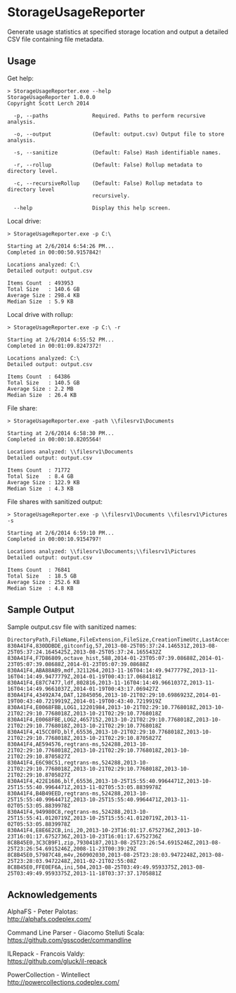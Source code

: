StorageUsageReporter
====================

Generate usage statistics at specified storage location and output a detailed CSV file containing file metadata.

Usage
-----

Get help:

	> StorageUsageReporter.exe --help
	StorageUsageReporter 1.0.0.0
	Copyright Scott Lerch 2014
	
	  -p, --paths              Required. Paths to perform recursive analysis.
	
	  -o, --output             (Default: output.csv) Output file to store analysis.
	
	  -s, --sanitize           (Default: False) Hash identifiable names.
	
	  -r, --rollup             (Default: False) Rollup metadata to directory level.
	
	  -c, --recursiveRollup    (Default: False) Rollup metadata to directory level
                               recursively.
	
	  --help                   Display this help screen.
	  
Local drive:

	> StorageUsageReporter.exe -p C:\
	
	Starting at 2/6/2014 6:54:26 PM...
	Completed in 00:00:50.9157842!
	
	Locations analyzed: C:\
	Detailed output: output.csv
	
	Items Count  : 493953
	Total Size   : 140.6 GB
	Average Size : 298.4 KB
	Median Size  : 5.9 KB

Local drive with rollup:

	> StorageUsageReporter.exe -p C:\ -r
	
	Starting at 2/6/2014 6:55:52 PM...
	Completed in 00:01:09.8247372!
	
	Locations analyzed: C:\
	Detailed output: output.csv
	
	Items Count  : 64386
	Total Size   : 140.5 GB
	Average Size : 2.2 MB
	Median Size  : 26.4 KB

File share:

	> StorageUsageReporter.exe -path \\filesrv1\Documents
	
	Starting at 2/6/2014 6:58:30 PM...
	Completed in 00:00:10.8205564!
	
	Locations analyzed: \\filesrv1\Documents
	Detailed output: output.csv
	
	Items Count  : 71772
	Total Size   : 8.4 GB
	Average Size : 122.9 KB
	Median Size  : 4.3 KB

File shares with sanitized output:

	> StorageUsageReporter.exe -p \\filesrv1\Documents \\filesrv1\Pictures -s
	
	Starting at 2/6/2014 6:59:10 PM...
	Completed in 00:00:10.9154797!
	
	Locations analyzed: \\filesrv1\Documents;\\filesrv1\Pictures
	Detailed output: output.csv
	
	Items Count  : 76841
	Total Size   : 18.5 GB
	Average Size : 252.6 KB
	Median Size  : 4.8 KB

Sample Output
-------------

Sample output.csv file with sanitized names:

    DirectoryPath,FileName,FileExtension,FileSize,CreationTimeUtc,LastAccessTimeUtc,LastWriteTimeUtc
    830A41F4,830DDBDE,gitconfig,57,2013-08-25T05:37:24.146531Z,2013-08-25T05:37:24.1645425Z,2013-08-25T05:37:24.1655432Z
    830A41F4,F7D86809,octave_hist,588,2014-01-23T05:07:39.08688Z,2014-01-23T05:07:39.08688Z,2014-01-23T05:07:39.08688Z
    830A41F4,ABA88AB9,mdf,3211264,2013-11-16T04:14:49.9477779Z,2013-11-16T04:14:49.9477779Z,2014-01-19T00:43:17.0684181Z
    830A41F4,E87C7477,ldf,802816,2013-11-16T04:14:49.9661037Z,2013-11-16T04:14:49.9661037Z,2014-01-19T00:43:17.069427Z
    830A41F4,43492A74,DAT,12845056,2013-10-21T02:29:10.6986923Z,2014-01-19T00:43:40.7219919Z,2014-01-19T00:43:40.7219919Z
    830A41F4,E0068FBB,LOG1,12201984,2013-10-21T02:29:10.7768018Z,2013-10-21T02:29:10.7768018Z,2013-10-21T02:29:10.7768018Z
    830A41F4,E0068FBE,LOG2,4657152,2013-10-21T02:29:10.7768018Z,2013-10-21T02:29:10.7768018Z,2013-10-21T02:29:10.7768018Z
    830A41F4,415CC0FD,blf,65536,2013-10-21T02:29:10.7768018Z,2013-10-21T02:29:10.7768018Z,2013-10-21T02:29:10.8705827Z
    830A41F4,AE594576,regtrans-ms,524288,2013-10-21T02:29:10.7768018Z,2013-10-21T02:29:10.7768018Z,2013-10-21T02:29:10.8705827Z
    830A41F4,E6C98C51,regtrans-ms,524288,2013-10-21T02:29:10.7768018Z,2013-10-21T02:29:10.7768018Z,2013-10-21T02:29:10.8705827Z
    830A41F4,422E1686,blf,65536,2013-10-25T15:55:40.9964471Z,2013-10-25T15:55:40.9964471Z,2013-11-02T05:53:05.8839978Z
    830A41F4,B4B49EED,regtrans-ms,524288,2013-10-25T15:55:40.9964471Z,2013-10-25T15:55:40.9964471Z,2013-11-02T05:53:05.8839978Z
    830A41F4,949980C8,regtrans-ms,524288,2013-10-25T15:55:41.0120719Z,2013-10-25T15:55:41.0120719Z,2013-11-02T05:53:05.8839978Z
    830A41F4,E8E6E2CB,ini,20,2013-10-23T16:01:17.6752736Z,2013-10-23T16:01:17.6752736Z,2013-10-23T16:01:17.6752736Z
    8C8B45E0,3C3CB9F1,zip,79304187,2013-08-25T23:26:54.6915246Z,2013-08-25T23:26:54.6915246Z,2008-11-23T00:39:29Z
    8C8B45E0,57987C48,m4v,260902030,2013-08-25T23:28:03.9472248Z,2013-08-25T23:28:03.9472248Z,2011-02-21T02:55:08Z
    8C8B45E0,FFE0EF6A,ini,504,2013-08-25T03:49:49.9593375Z,2013-08-25T03:49:49.9593375Z,2013-11-18T03:37:37.1705881Z


Acknowledgements
----------------

AlphaFS - Peter Palotas:  
http://alphafs.codeplex.com/

Command Line Parser - Giacomo Stelluti Scala:  
https://github.com/gsscoder/commandline

ILRepack - Francois Valdy:  
https://github.com/gluck/il-repack

PowerCollection - Wintellect  
http://powercollections.codeplex.com/